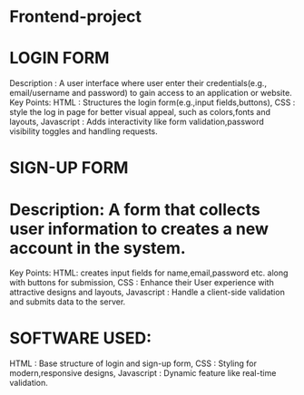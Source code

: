 # Frontend-project

 # LOGIN FORM
Description : A user interface where user enter their credentials(e.g., email/username and password) to gain access to an application or website.
Key Points:
HTML : Structures the login form(e.g.,input fields,buttons),
CSS : style the log in page for better visual appeal, such as colors,fonts and layouts,
Javascript : Adds  interactivity like form validation,password visibility toggles and handling requests.



# SIGN-UP FORM
# Description: A form that collects user information to creates a new account in the system.
Key Points:
HTML: creates input fields for name,email,password etc. along with buttons for submission,
CSS : Enhance their User experience with attractive designs and layouts,
Javascript : Handle a client-side validation and submits data to the server.


# SOFTWARE USED:
HTML : Base structure of login and sign-up form,
CSS : Styling for modern,responsive designs,
Javascript : Dynamic feature like real-time validation.
